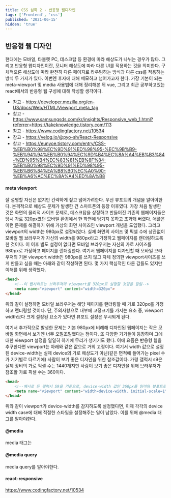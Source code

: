 ```yaml
---
title: CSS 심화 2 - 반응형 웹디자인
tags: ['Frontend', 'css']
published: '2021-06-15'
hidden: 'true'
---
```

## 반응형 웹 디자인
현대에는 모바일, 타블렛 PC, 데스크탑 등 환경에 따라 해상도가 나뉘는 경우가 많다. 그리고 반응형 웹디자인이란, 모니터 해상도에 따라 다른 UI를 적용하는 것을 의미한다. 구체적으론 해상도에 따라 완전히 다른 페이지로 라우팅하는 방식과 다른 css를 적용하는 방식 두 가지가 있다. 이번엔 후자에 대해 메모하고 넘어가고자 한다. 가장 기본이 되는 meta-viewport 및 media 사용법에 대해 정리해본 뒤 vue, 그리고 최근 공부하고있는 react에서의 반응형 웹 구성에 대해 작성할 생각이다.
+ 참고 - https://developer.mozilla.org/en-US/docs/Web/HTML/Viewport_meta_tag
+ 참고 - https://www.samsungsds.com/kr/insights/Responsive_web_1.html?referrer=https://takeknowledge.tistory.com/113
+ 참고 - https://www.codingfactory.net/10534
+ 참고 - https://velog.io/@pyo-sh/React-Responsive
+ 참고 - https://eunyoe.tistory.com/entry/CSS-%EB%B0%98%EC%9D%91%ED%98%95-%EC%9B%B9-%EB%94%94%EB%B0%94%EC%9D%B4%EC%8A%A4%EB%B3%84-%ED%95%B4%EC%83%81%EB%8F%84-%EB%B0%98%EC%9D%91%ED%98%95-%EB%B6%84%EA%B8%B0%EC%A0%90-%EB%A6%AC%EC%8A%A4%ED%8A%B8

#### meta viewport
잘 설명할 자신은 없지만 간략하게 짚고 넘어가려한다. 우선 뷰포트의 개념을 알아야한다. 본격적으로 해상도 문제가 발생한 건 스마트폰의 등장 이후였다. 가장 처음 발생한 것은 화면의 물리적 사이즈 문제로, 데스크탑을 상정하고 만들어진 기존의 웹페이지들은 당시 가로 320px였던 모바일 환경에서 한 화면에 담기지 못하고 초과돼 버렸다. 애플은 이런 문제를 해결하기 위해 가상의 화면 사이즈인 viewport 개념을 도입했다. 그리고 viewport의 width는 980px로 설정되었다. 실제 화면의 사이즈 및 픽셀 수에 상관없이 모바일 웹 브라우저가 자신의 width를 980px라고 가정하고 웹페이지를 랜더링하도록 한 것이다. 이 이후 별도 설정이 없다면 모바일 브라우저는 자신의 가로 사이즈를 980px로 가정하고 페이지를 랜더링한다. 여기서 웹페이지를 디자인할 때 모바일 브라우저의 기본 viewport width인 980px를 쓰지 않고 자체 정의한 viewport사이즈를 쓰게 만들고 싶을 때는 아래와 같이 작성하면 된다. 몇 가지 핵심적인 다른 값들도 있지만 이해를 위해 생략했다.
```html
<head>
    <!--이 웹사이트는 브라우저의 viewport를 320px로 설정할 것임을 알림-->
    <meta name="viewport" content="width=320px">
</head>
```
위와 같이 설정하면 모바일 브라우저는 해당 페이지를 랜더링할 때 가로 320px를 가정하고 랜더링할 것이다. 단, 주의사항으로 내부에 고정크기를 가지는 요소 중, viewport width보다 크게 설정된 요소가 있다면 뷰포트 설정은 무시되게 된다.


여기서 추가적으로 발생한 문제는 기본 980px에 비례해 디자인된 웹페이지는 작은 모바일 화면에서 보기엔 너무 오밀조밀했다는 점이다. 또 다양한 기기들이 등장하며 그에 대한 viewport 설정을 일일히 하기에 무리가 생기기도 했다. 이에 요즘은 반응형 웹을 추구한다면 viewport는 아래와 같은 값으로 거의 고정이다. 여기서 width 값으로 설정된 device-width는 실제 device의 가로 해상도가 아닌(같은 면적에 들어가는 pixel 수가 기기별로 다르기에) 사람이 보기 좋은 디자인을 위한 참조값이다. 가령 갤럭시 s9은 실제 장비의 가로 픽셀 수는 1440개지만 사람이 보기 좋은 디자인을 위해 브라우저가 참조할 가로 픽셀 수는 360이다.
```html
<head>
    <!--예시로 든 갤럭시 S9을 기준으로, device-width 값인 360px를 읽어와 뷰포트로 설정함-->
    <meta name="viewport" content="width=device-width, initial-scale=1">
</head>
```
위와 같이 viewport가 device-width를 감지하도록 설정했다면, 이제 각각의 device width case에 대해 적절한 스타일을 설정해주는 일이 남았다. 이를 위해 @media 태그를 알아야한다.

#### @media
media 태그는 

#### @media query
media query를 알아야한다.

#### react-responsive

https://www.codingfactory.net/10534
